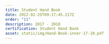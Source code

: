 ```yaml
---
title: Student Hand Book
date: 2022-02-25T09:17:45.217Z
order: "11"
description: 2017 - 2018
certification: Student Hand Book
asset: static/img/Hand-Book-inner-17-18.pdf
---
```

